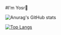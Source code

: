 #I'm Yosr👋

![Anurag's GitHub stats](https://github-readme-stats.vercel.app/api?username=YosrH1&show=reviews,discussions_started,discussions_answered,prs_merged,prs_merged_percentage,&show_icons=true)

[![Top Langs](https://github-readme-stats.vercel.app/api/top-langs/?username=anuraghazra)](https://github.com/anuraghazra/github-readme-stats&layout=compact)
